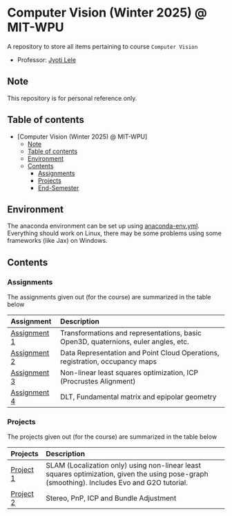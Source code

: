 # Computer Vision (Winter 2025) @ MIT-WPU

A repository to store all items pertaining to course `Computer Vision`

- Professor: [Jyoti Lele](https://research.mitwpu.edu.in/researcher/jyoti-lele)

## Note

This repository is for personal reference only. 
## Table of contents

- [Computer Vision (Winter 2025) @ MIT-WPU]
    - [Note](#note)
    - [Table of contents](#table-of-contents)
    - [Environment](#environment)
    - [Contents](#contents)
        - [Assignments](#assignments)
        - [Projects](#projects)
        - [End-Semester](#end-semester)

## Environment

The anaconda environment can be set up using [anaconda-env.yml](./anaconda-env.yml). Everything should work on Linux, there may be some problems using some frameworks (like Jax) on Windows.

## Contents

### Assignments

The assignments given out (for the course) are summarized in the table below

| Assignment | Description |
| :---- | :---- |
| [Assignment 1](./Assignments/MR2021-Assignment-1/README.md) | Transformations and representations, basic Open3D, quaternions, euler angles, etc. |
| [Assignment 2](./Assignments/MR2021-Assignment-2/README.md) | Data Representation and Point Cloud Operations, registration, occupancy maps |
| [Assignment 3](./Assignments/MR2021-Assignment-3/README.md) | Non-linear least squares optimization, ICP (Procrustes Alignment) |
| [Assignment 4](./Assignments/MR2021-Assignment-4/README.md) | DLT, Fundamental matrix and epipolar geometry |

### Projects

The projects given out (for the course) are summarized in the table below

| Projects | Description |
| :---- | :---- |
| [Project 1](./Projects/Project1/README.md) | SLAM (Localization only) using non-linear least squares optimization, given the using pose-graph (smoothing). Includes Evo and G2O tutorial. |
| [Project 2](./Projects/Project2/README.md) | Stereo, PnP, ICP and Bundle Adjustment |
